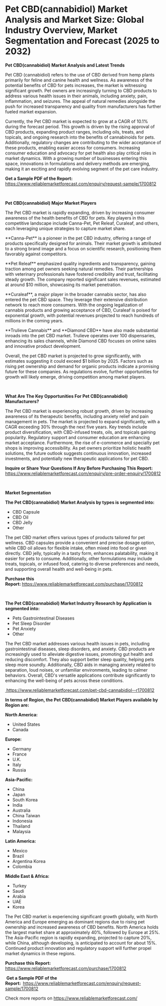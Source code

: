 <p><h1>Pet CBD(cannabidiol) Market Analysis and Market Size: Global Industry Overview, Market Segmentation and Forecast (2025 to 2032)</h1></p><p><strong>Pet CBD(cannabidiol) Market Analysis and Latest Trends</strong></p>
<p><p>Pet CBD (cannabidiol) refers to the use of CBD derived from hemp plants primarily for feline and canine health and wellness. As awareness of the potential benefits of CBD for pets increases, the market is witnessing significant growth. Pet owners are increasingly turning to CBD products to address various health issues in their animals, including anxiety, pain, inflammation, and seizures. The appeal of natural remedies alongside the push for increased transparency and quality from manufacturers has further fueled market expansion.</p><p>Currently, the Pet CBD market is expected to grow at a CAGR of 10.1% during the forecast period. This growth is driven by the rising approval of CBD products, expanding product ranges, including oils, treats, and topicals, and ongoing research into the benefits of cannabinoids for pets. Additionally, regulatory changes are contributing to the wider acceptance of these products, enabling easier access for consumers. Increasing consumer education and advocacy for pet health also play critical roles in market dynamics. With a growing number of businesses entering this space, innovations in formulations and delivery methods are emerging, making it an exciting and rapidly evolving segment of the pet care industry.</p></p>
<p><strong>Get a Sample PDF of the Report:&nbsp;</strong> <a href="https://www.reliablemarketforecast.com/enquiry/request-sample/1700812?utm_campaign=2447&utm_medium=2&utm_source=Github&utm_content=ia&utm_term=27032025&utm_id=pet-cbdcannabidiol">https://www.reliablemarketforecast.com/enquiry/request-sample/1700812</a></p>
<p>&nbsp;</p>
<p><strong>Pet CBD(cannabidiol) Major Market Players</strong></p>
<p><p>The Pet CBD market is rapidly expanding, driven by increasing consumer awareness of the health benefits of CBD for pets. Key players in this competitive landscape include Canna-Pet, Pet Releaf, Curaleaf, and others, each leveraging unique strategies to capture market share.</p><p>**Canna-Pet** is a pioneer in the pet CBD industry, offering a range of products specifically designed for animals. Their market growth is attributed to a strong brand image and a focus on scientific research, positioning them favorably against competitors.</p><p>**Pet Releaf** emphasized quality ingredients and transparency, gaining traction among pet owners seeking natural remedies. Their partnerships with veterinary professionals have fostered credibility and trust, facilitating steady growth. The company reported significant sales revenues, estimated at around $10 million, showcasing its market penetration.</p><p>**Curaleaf**, a major player in the broader cannabis sector, has also entered the pet CBD space. They leverage their extensive distribution network to reach more consumers. With the ongoing legalization of cannabis products and growing acceptance of CBD, Curaleaf is poised for exponential growth, with potential revenues projected to reach hundreds of millions in the coming years.</p><p>**Trulieve Cannabis** and **Diamond CBD** have also made substantial inroads into the pet CBD market. Trulieve operates over 100 dispensaries, enhancing its sales channels, while Diamond CBD focuses on online sales and innovative product development.</p><p>Overall, the pet CBD market is projected to grow significantly, with estimates suggesting it could exceed $1 billion by 2025. Factors such as rising pet ownership and demand for organic products indicate a promising future for these companies. As regulations evolve, further opportunities for growth will likely emerge, driving competition among market players.</p></p>
<p>&nbsp;</p>
<p><strong>What Are The Key Opportunities For Pet CBD(cannabidiol) Manufacturers?</strong></p>
<p><p>The Pet CBD market is experiencing robust growth, driven by increasing awareness of its therapeutic benefits, including anxiety relief and pain management in pets. The market is projected to expand significantly, with a CAGR exceeding 30% through the next five years. Key trends include product diversification, with CBD-infused treats, oils, and topicals gaining popularity. Regulatory support and consumer education are enhancing market acceptance. Furthermore, the rise of e-commerce and specialty pet shops is improving accessibility. As pet owners prioritize holistic health solutions, the future outlook suggests continuous innovation, increased investments, and potentially new therapeutic applications for pet CBD.</p></p>
<p><strong>Inquire or Share Your Questions If Any Before Purchasing This Report:</strong> <a href="https://www.reliablemarketforecast.com/enquiry/pre-order-enquiry/1700812?utm_campaign=2447&utm_medium=2&utm_source=Github&utm_content=ia&utm_term=27032025&utm_id=pet-cbdcannabidiol">https://www.reliablemarketforecast.com/enquiry/pre-order-enquiry/1700812</a></p>
<p>&nbsp;</p>
<p><strong>Market Segmentation</strong></p>
<p><strong>The Pet CBD(cannabidiol) Market Analysis by types is segmented into:</strong></p>
<p><ul><li>CBD Capsule</li><li>CBD Oil</li><li>CBD Jelly</li><li>Other</li></ul></p>
<p><p>The pet CBD market offers various types of products tailored for pet wellness. CBD capsules provide a convenient and precise dosage option, while CBD oil allows for flexible intake, often mixed into food or given directly. CBD jelly, typically in a tasty form, enhances palatability, making it easier for pets to consume. Additionally, other formulations may include treats, topicals, or infused food, catering to diverse preferences and needs, and supporting overall health and well-being in pets.</p></p>
<p><strong>Purchase this Report:&nbsp;</strong><a href="https://www.reliablemarketforecast.com/purchase/1700812?utm_campaign=2447&utm_medium=2&utm_source=Github&utm_content=ia&utm_term=27032025&utm_id=pet-cbdcannabidiol">https://www.reliablemarketforecast.com/purchase/1700812</a></p>
<p>&nbsp;</p>
<p><strong>The Pet CBD(cannabidiol) Market Industry Research by Application is segmented into:</strong></p>
<p><ul><li>Pets Gastrointestinal Diseases</li><li>Pet Sleep Disorder</li><li>Pet Anxiety</li><li>Other</li></ul></p>
<p><p>The Pet CBD market addresses various health issues in pets, including gastrointestinal diseases, sleep disorders, and anxiety. CBD products are increasingly used to alleviate digestive issues, promoting gut health and reducing discomfort. They also support better sleep quality, helping pets sleep more soundly. Additionally, CBD aids in managing anxiety related to separation, loud noises, or unfamiliar environments, leading to calmer behaviors. Overall, CBD's versatile applications contribute significantly to enhancing the well-being of pets across these conditions.</p></p>
<p><a href="https://www.reliablemarketforecast.com/pet-cbd-cannabidiol--r1700812?utm_campaign=2447&utm_medium=2&utm_source=Github&utm_content=ia&utm_term=27032025&utm_id=pet-cbdcannabidiol">&nbsp;https://www.reliablemarketforecast.com/pet-cbd-cannabidiol--r1700812</a></p>
<p><strong>In terms of Region, the Pet CBD(cannabidiol) Market Players available by Region are:</strong></p>
<p>
    <p> <strong> North America: </strong>
        <ul>
            <li>United States</li>
            <li>Canada</li>
        </ul>
        </p> 
    <p> <strong> Europe: </strong>
        <ul>
            <li>Germany</li>
            <li>France</li>
            <li>U.K.</li>
            <li>Italy</li>
            <li>Russia</li>
        </ul>
        </p> 
    <p> <strong> Asia-Pacific: </strong>
        <ul>
            <li>China</li>
            <li>Japan</li>
            <li>South Korea</li>
            <li>India</li>
            <li>Australia</li>
            <li>China Taiwan</li>
            <li>Indonesia</li>
            <li>Thailand</li>
            <li>Malaysia</li>
        </ul>
        </p> 
    <p> <strong> Latin America: </strong>
        <ul>
            <li>Mexico</li>
            <li>Brazil</li>
            <li>Argentina Korea</li>
            <li>Colombia</li>
        </ul>
        </p> 
    <p> <strong> Middle East & Africa: </strong>
        <ul>
            <li>Turkey</li>
            <li>Saudi</li>
            <li>Arabia</li>
            <li>UAE</li>
            <li>Korea</li>
        </ul>
    </p>
    </p>
<p><p>The Pet CBD market is experiencing significant growth globally, with North America and Europe emerging as dominant regions due to rising pet ownership and increased awareness of CBD benefits. North America holds the largest market share at approximately 40%, followed by Europe at 25%. The Asia-Pacific region is rapidly expanding, projected to capture 20%, while China, although developing, is anticipated to account for about 15%. Continued product innovation and regulatory support will further propel market dynamics in these regions.</p></p>
<p><strong>Purchase this Report: </strong><a href="https://www.reliablemarketforecast.com/purchase/1700812?utm_campaign=2447&utm_medium=2&utm_source=Github&utm_content=ia&utm_term=27032025&utm_id=pet-cbdcannabidiol">https://www.reliablemarketforecast.com/purchase/1700812</a></p>
<p>&nbsp;<strong>Get a Sample PDF of the Report:&nbsp;&nbsp;</strong><a href="https://www.reliablemarketforecast.com/enquiry/request-sample/1700812?utm_campaign=2447&utm_medium=2&utm_source=Github&utm_content=ia&utm_term=27032025&utm_id=pet-cbdcannabidiol">https://www.reliablemarketforecast.com/enquiry/request-sample/1700812</a></p>
<p><strong></strong></p>
<p>Check more reports on <a href="https://www.reliablemarketforecast.com/?utm_campaign=2447&utm_medium=2&utm_source=Github&utm_content=ia&utm_term=27032025&utm_id=pet-cbdcannabidiol">https://www.reliablemarketforecast.com/</a></p>